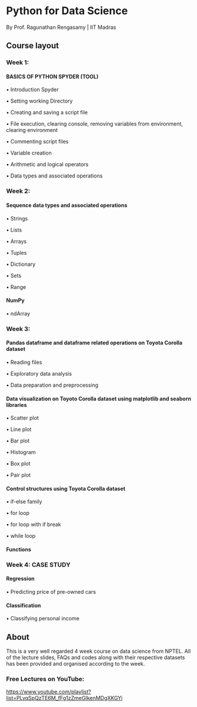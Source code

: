 # Python for Data Science
By Prof. Ragunathan Rengasamy   |   IIT Madras

## Course layout

### Week 1: 
#### BASICS OF PYTHON SPYDER (TOOL)
•	Introduction Spyder

•	Setting working Directory

•	Creating and saving a script file

•	File execution, clearing console, removing variables from environment, clearing environment

•	Commenting script files

•	Variable creation

•	Arithmetic and logical operators

•	Data types and associated operations

### Week 2: 
#### Sequence data types and associated operations
•        Strings

•        Lists

•        Arrays

•        Tuples

•        Dictionary

•        Sets

•        Range

#### NumPy
•        ndArray

### Week 3: 
#### Pandas dataframe and dataframe related operations on Toyota Corolla dataset
• Reading files

• Exploratory data analysis

• Data preparation and preprocessing

#### Data visualization on Toyoto Corolla dataset using matplotlib and seaborn libraries

• Scatter plot

• Line plot

• Bar plot

• Histogram

• Box plot

• Pair plot

#### Control structures using Toyota Corolla dataset

• if-else family

• for loop

• for loop with if break

• while loop

#### Functions

### Week 4: CASE STUDY

#### Regression

• Predicting price of pre-owned cars

#### Classification

• Classifying personal income


## About

This is a very well regarded 4 week course on data science from NPTEL. All of the lecture slides, FAQs and codes along with their respective datasets has been provided and organised according to the week.

### Free Lectures on YouTube: 
https://www.youtube.com/playlist?list=PLyqSpQzTE6M_fFg1zZmeGIkenMDgXKGYi